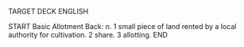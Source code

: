 TARGET DECK
ENGLISH

START
Basic
Allotment
Back: n. 1 small piece of land rented by a local authority for cultivation. 2 share. 3 allotting.
END
